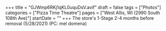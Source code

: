 +++
title = "GJWmp6RKj1qKL0uquDsV.avif"
draft = false
tags = ["Photos"]
categories = ["Pizza Time Theatre"]
pages = ["West Allis, WI (2990 South 108th Ave)"]
startDate = ""
+++
The store's 1-Stage 2-4 months before removal (5/28/2021) (PC: mel domena)
